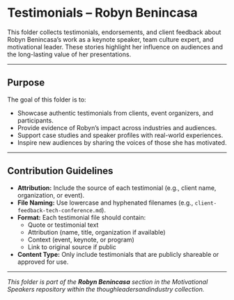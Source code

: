 # Testimonials – Robyn Benincasa

This folder collects testimonials, endorsements, and client feedback about Robyn Benincasa’s work as a keynote speaker, team culture expert, and motivational leader. These stories highlight her influence on audiences and the long-lasting value of her presentations.

---

## Purpose

The goal of this folder is to:
- Showcase authentic testimonials from clients, event organizers, and participants.  
- Provide evidence of Robyn’s impact across industries and audiences.  
- Support case studies and speaker profiles with real-world experiences.  
- Inspire new audiences by sharing the voices of those she has motivated.  

---

## Contribution Guidelines

- **Attribution:** Include the source of each testimonial (e.g., client name, organization, or event).  
- **File Naming:** Use lowercase and hyphenated filenames (e.g., `client-feedback-tech-conference.md`).  
- **Format:** Each testimonial file should contain:
  - Quote or testimonial text  
  - Attribution (name, title, organization if available)  
  - Context (event, keynote, or program)  
  - Link to original source if public  
- **Content Type:** Only include testimonials that are publicly shareable or approved for use.  

---

*This folder is part of the **Robyn Benincasa** section in the Motivational Speakers repository within the thoughleadersandindustry collection.*
